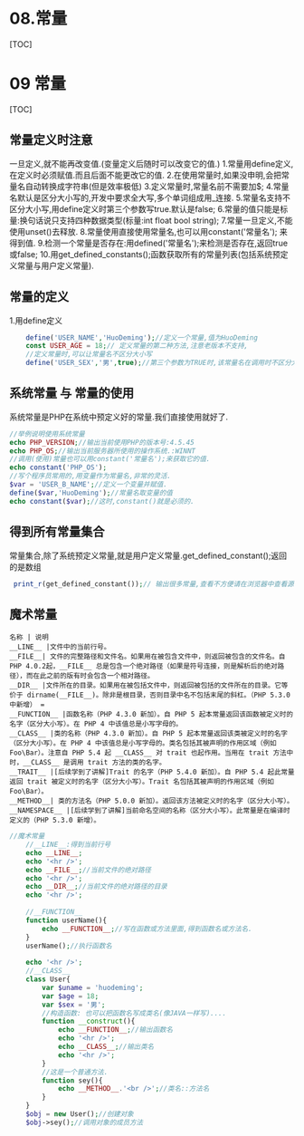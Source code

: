 # 08.常量
[TOC]

# 09 常量
[TOC]

## 常量定义时注意
一旦定义,就不能再改变值.(变量定义后随时可以改变它的值.)
1.常量用define定义,在定义时必须赋值.而且后面不能更改它的值.
2.在使用常量时,如果没申明,会把常量名自动转换成字符串(但是效率极低)
3.定义常量时,常量名前不需要加$;
4.常量名默认是区分大小写的,开发中要求全大写,多个单词组成用_连接.
5.常量名支持不区分大小写,用define定义时第三个参数写true.默认是false;
6.常量的值只能是标量:换句话说只支持四种数据类型(标量:int float bool string);
7.常量一旦定义,不能使用unset()去释放.
8.常量使用直接使用常量名,也可以用constant('常量名'); 来得到值.
9.检测一个常量是否存在:用defined('常量名');来检测是否存在,返回true或false;
10.用get_defined_constants();函数获取所有的常量列表(包括系统预定义常量与用户定义常量).

## 常量的定义
1.用define定义
```php
    define('USER_NAME','HuoDeming');//定义一个常量,值为HuoDeming
    const USER_AGE = 18;// 定义常量的第二种方法,注意老版本不支持,
    //定义常量时,可以让常量名不区分大小写
    define('USER_SEX','男',true);//第三个参数为TRUE时,该常量名在调用时不区分大小写.
```

## 系统常量 与 常量的使用
系统常量是PHP在系统中预定义好的常量.我们直接使用就好了.
```php
//举例说明使用系统常量
echo PHP_VERSION;//输出当前使用PHP的版本号:4.5.45
echo PHP_OS;//输出当前服务器所使用的操作系统.:WINNT
//调用(使用)常量也可以用constant('常量名');来获取它的值.
echo constant('PHP_OS');
//写个程序员常用的,用变量作为常量名,非常的灵活.
$var = 'USER_B_NAME';//定义一个变量并赋值.
define($var,'HuoDeming');//常量名取变量的值
echo constant($var);//这时,constant()就是必须的.
```
## 得到所有常量集合
常量集合,除了系统预定义常量,就是用户定义常量.get_defined_constant();返回的是数组
```php
 print_r(get_defined_constant());// 输出很多常量,查看不方便请在浏览器中查看源代码.
```

## 魔术常量
```table
名称 | 说明
__LINE__ |文件中的当前行号。  
__FILE__| 文件的完整路径和文件名。如果用在被包含文件中，则返回被包含的文件名。自 PHP 4.0.2起，__FILE__ 总是包含一个绝对路径（如果是符号连接，则是解析后的绝对路径），而在此之前的版有时会包含一个相对路径。  
__DIR__ |文件所在的目录。如果用在被包括文件中，则返回被包括的文件所在的目录。它等价于 dirname(__FILE__)。除非是根目录，否则目录中名不包括末尾的斜杠。（PHP 5.3.0中新增） =  
__FUNCTION__ |函数名称（PHP 4.3.0 新加）。自 PHP 5 起本常量返回该函数被定义时的名字（区分大小写）。在 PHP 4 中该值总是小写字母的。  
__CLASS__ |类的名称（PHP 4.3.0 新加）。自 PHP 5 起本常量返回该类被定义时的名字（区分大小写）。在 PHP 4 中该值总是小写字母的。类名包括其被声明的作用区域（例如 Foo\Bar）。注意自 PHP 5.4 起 __CLASS__ 对 trait 也起作用。当用在 trait 方法中时，__CLASS__ 是调用 trait 方法的类的名字。  
__TRAIT__ |[后续学到了讲解]Trait 的名字（PHP 5.4.0 新加）。自 PHP 5.4 起此常量返回 trait 被定义时的名字（区分大小写）。Trait 名包括其被声明的作用区域（例如 Foo\Bar）。  
__METHOD__| 类的方法名（PHP 5.0.0 新加）。返回该方法被定义时的名字（区分大小写）。  
__NAMESPACE__ |[后续学到了讲解]当前命名空间的名称（区分大小写）。此常量是在编译时定义的（PHP 5.3.0 新增）。 
```
```php
//魔术常量
	//__LINE__:得到当前行号
	echo __LINE__;
	echo '<hr />';
	echo __FILE__;//当前文件的绝对路径
	echo '<hr />';
	echo __DIR__;//当前文件的绝对路径的目录
	echo '<hr />';
	
	//__FUNCTION__
	function userName(){
		echo __FUNCTION__;//写在函数或方法里面,得到函数名或方法名.
	}
	userName();//执行函数名
	
	echo '<hr />';
	//__CLASS__
	class User{
		var $uname = 'huodeming';
		var $age = 18;
		var $sex = '男';
		//构造函数: 也可以把函数名写成类名(像JAVA一样写)....
		function __construct(){
			echo __FUNCTION__;//输出函数名
			echo '<hr />';
			echo __CLASS__;//输出类名
			echo '<hr />';
		}
		//这是一个普通方法.
		function sey(){
			echo __METHOD__.'<br />';//类名::方法名
		}
	}
	$obj = new User();//创建对象
	$obj->sey();//调用对象的成员方法
```
